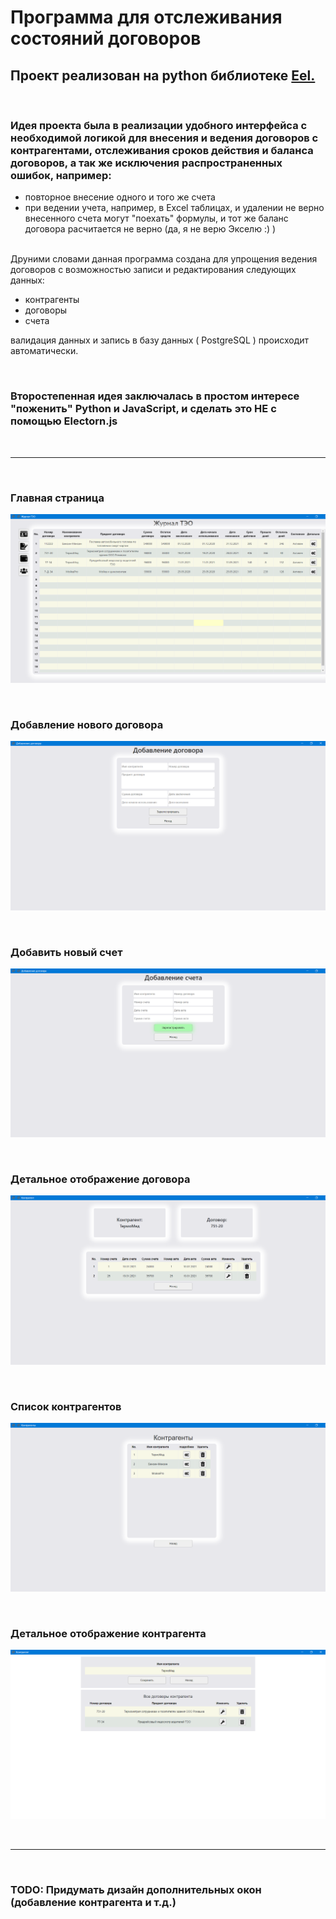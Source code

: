 # Программа для отслеживания состояний договоров

## Проект реализован на python библиотеке [Eel.](https://pypi.org/project/Eel/)

<br>

### Идея проекта была в реализации удобного интерфейса с необходимой логикой для внесения и ведения договоров с контрагентами, отслеживания сроков действия и баланса договоров, а так же исключения распространенных ошибок, например:
* повторное внесение одного и того же счета
* при ведении учета, например, в Excel таблицах, и удалении не верно внесенного счета могут "поехать" формулы, и тот же баланс договора расчитается не верно (да, я не верю Экселю :) )

<br>
Друними словами данная программа создана для упрощения ведения договоров с возможностью записи и редактирования следующих данных:

* контрагенты
* договоры
* счета

валидация данных и запись в базу данных ( PostgreSQL ) происходит автоматически.

<br>

### Второстепенная идея заключалась в простом интересе "поженить" Python и JavaScript, и сделать это НЕ с помощью Electorn.js

<br><hr><br>

### Главная страница
![Иллюстрация к проекту](https://github.com/tihon49/EEL_libraryPractice/blob/master/contracts/documentation_src/main.png/)

<br>

### Добавление нового договора
![Иллюстрация к проекту](https://github.com/tihon49/EEL_libraryPractice/blob/master/contracts/documentation_src/add_contract.png/)

<br>

### Добавить новый счет
![Иллюстрация к проекту](https://github.com/tihon49/EEL_libraryPractice/blob/master/contracts/documentation_src/add_bill.png/)

<br>

### Детальное отображение договора
![Иллюстрация к проекту](https://github.com/tihon49/EEL_libraryPractice/blob/master/contracts/documentation_src/contract_detail.png/)

<br>

### Список контрагентов
![Иллюстрация к проекту](https://github.com/tihon49/EEL_libraryPractice/blob/master/contracts/documentation_src/agents_list.png/)

<br>

### Детальное отображение контрагента
![Иллюстрация к проекту](https://github.com/tihon49/EEL_libraryPractice/blob/master/contracts/documentation_src/agent_detail.png/)

<br><hr><br>

### TODO: Придумать дизайн дополнительных окон (добавление контрагента и т.д.)
